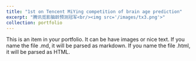 ```yaml
---
title: "1st on Tencent MiYing competition of brain age prediction"
excerpt: "腾讯觅影脑龄预测冠军<br/><img src='/images/tx3.png'>"
collection: portfolio
---
```


This is an item in your portfolio. It can be have images or nice text. If you name the file .md, it will be parsed as markdown. If you name the file .html, it will be parsed as HTML. 
